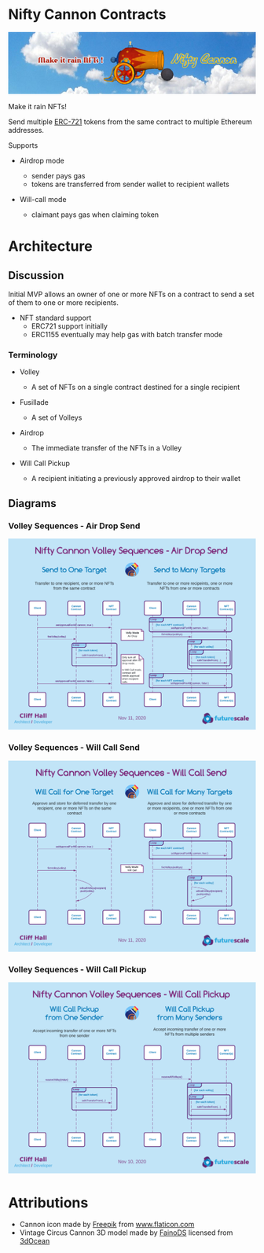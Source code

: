 # Nifty Cannon Contracts
![Make it rain NFTs!](images/banner-800x200.png)

Make it rain NFTs!

Send multiple [ERC-721](http://erc721.org/) tokens from the same contract to multiple Ethereum addresses. 

Supports
* Airdrop mode 
  - sender pays gas
  - tokens are transferred from sender wallet to recipient wallets
  
* Will-call mode
  - claimant pays gas when claiming token
  
# Architecture
## Discussion
Initial MVP allows an owner of one or more NFTs on a contract to send a set of them to one or more recipients.

* NFT standard support
  - ERC721 support initially
  - ERC1155 eventually may help gas with batch transfer mode

### Terminology
* Volley
  - A set of NFTs on a single contract destined for a single recipient
  
* Fusillade
  - A set of Volleys
  
* Airdrop
  - The immediate transfer of the NFTs in a Volley
  
* Will Call Pickup
  - A recipient initiating a previously approved airdrop to their wallet

## Diagrams
### Volley Sequences - Air Drop Send
![Volley Sequences - Air Drop Send](images/Volley_Sequences-Air_Drop_Send.png)

### Volley Sequences - Will Call Send
![Volley Sequences - Will Call Send](images/Volley_Sequences-Will_Call_Send.png)

### Volley Sequences - Will Call Pickup
![Volley Sequences - Will Call Pickup](images/Volley_Sequences-Will_Call_Pickup.png)

# Attributions
* Cannon icon made by <a href="https://www.flaticon.com/authors/freepik" title="Freepik">Freepik</a> from <a href="https://www.flaticon.com/" title="Flaticon">www.flaticon.com</a></div>
* Vintage Circus Cannon 3D model made by <a href="https://3docean.net/user/fainods">FainoDS</a> licensed from  <a href="https://3docean.net/">3dOcean</a>